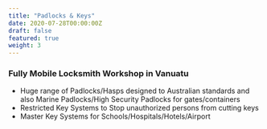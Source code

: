 ```yaml
---
title: "Padlocks & Keys"
date: 2020-07-28T00:00:00Z
draft: false
featured: true
weight: 3
---
```


### Fully Mobile Locksmith Workshop in Vanuatu

- Huge range of Padlocks/Hasps designed to Australian standards and also Marine Padlocks/High Security Padlocks for gates/containers
- Restricted Key Systems to Stop unauthorized persons from cutting keys
- Master Key Systems for Schools/Hospitals/Hotels/Airport
